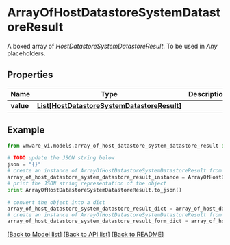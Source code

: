 # ArrayOfHostDatastoreSystemDatastoreResult

A boxed array of *HostDatastoreSystemDatastoreResult*. To be used in *Any* placeholders. 

## Properties
Name | Type | Description | Notes
------------ | ------------- | ------------- | -------------
**value** | [**List[HostDatastoreSystemDatastoreResult]**](HostDatastoreSystemDatastoreResult.md) |  | 

## Example

```python
from vmware_vi.models.array_of_host_datastore_system_datastore_result import ArrayOfHostDatastoreSystemDatastoreResult

# TODO update the JSON string below
json = "{}"
# create an instance of ArrayOfHostDatastoreSystemDatastoreResult from a JSON string
array_of_host_datastore_system_datastore_result_instance = ArrayOfHostDatastoreSystemDatastoreResult.from_json(json)
# print the JSON string representation of the object
print ArrayOfHostDatastoreSystemDatastoreResult.to_json()

# convert the object into a dict
array_of_host_datastore_system_datastore_result_dict = array_of_host_datastore_system_datastore_result_instance.to_dict()
# create an instance of ArrayOfHostDatastoreSystemDatastoreResult from a dict
array_of_host_datastore_system_datastore_result_form_dict = array_of_host_datastore_system_datastore_result.from_dict(array_of_host_datastore_system_datastore_result_dict)
```
[[Back to Model list]](../README.md#documentation-for-models) [[Back to API list]](../README.md#documentation-for-api-endpoints) [[Back to README]](../README.md)


